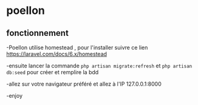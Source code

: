 # poellon

## fonctionnement

-Poellon utilise homestead , pour l'installer suivre ce lien https://laravel.com/docs/6.x/homestead

-ensuite lancer la commande ```php artisan migrate:refresh``` et ```php artisan db:seed``` pour créer et remplire la bdd

-allez sur votre navigateur préféré et allez à l'IP 127.0.0.1:8000 

-enjoy
